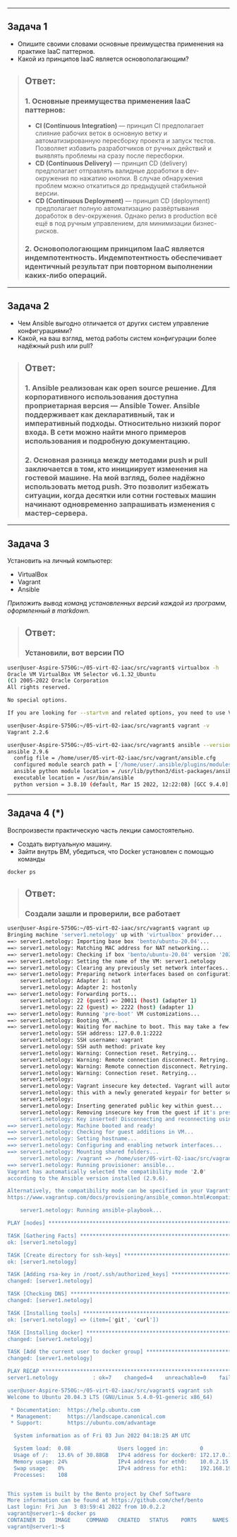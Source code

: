 
---

## Задача 1

- Опишите своими словами основные преимущества применения на практике IaaC паттернов.
- Какой из принципов IaaC является основополагающим?

>## Ответ:
>### 1. Основные преимущества применения IaaC паттернов:
>- **CI (Continuous Integration)** — принцип CI предполагает слияние рабочих веток в основную ветку и автоматизированную пересборку проекта и запуск тестов. Позволяет избавить разработчиков от ручных действий и выявлять проблемы на сразу после пересборки.   
>- **CD (Continuous Delivery)** — принцип CD (delivery) предполагает отправлять валидные доработки в dev-окружения по нажатию кнопки. В случае обнаружения проблем можно откатиться до предыдущей стабильной версии.
>- **CD (Continuous Deployment)** — принцип CD (deployment) предполагает полную автоматизацию развёртывания доработок в dev-окружения. Однако релиз в production всё ещё в под ручным управлением, для минимизации бизнес-рисков.   
>### 2. Основопологающим принципом IaaC является **индемпотентность**. Индемпотентность обеспечивает идентичный результат при повторном выполнении каких-либо операций.

---

## Задача 2

- Чем Ansible выгодно отличается от других систем управление конфигурациями?
- Какой, на ваш взгляд, метод работы систем конфигурации более надёжный push или pull?

>## Ответ:
>### 1. Ansible реализован как open source решение. Для корпоративного использования доступна проприетарная версия — Ansible Tower. Ansible поддерживает как декларативный, так и императивный подходы. Относительно низкий порог входа. В сети можно найти много примеров использования и подробную документацию.
>### 2. Основная разница между методами push и pull заключается в том, кто инициирует изменения на гостевой машине. На мой взгляд, более надёжно использовать метод push. Это позволит избежать ситуации, когда десятки или сотни гостевых машин начинают одновременно запрашивать изменения с мастер-сервера.

---

## Задача 3

Установить на личный компьютер:

- VirtualBox
- Vagrant
- Ansible

*Приложить вывод команд установленных версий каждой из программ, оформленный в markdown.*

>## Ответ:
>### Установили, вот версии ПО
```bash
user@user-Aspire-5750G:~/05-virt-02-iaac/src/vagrant$ virtualbox -h
Oracle VM VirtualBox VM Selector v6.1.32_Ubuntu
(C) 2005-2022 Oracle Corporation
All rights reserved.

No special options.

If you are looking for --startvm and related options, you need to use VirtualBoxVM.
```

```bash
user@user-Aspire-5750G:~/05-virt-02-iaac/src/vagrant$ vagrant -v
Vagrant 2.2.6
```

```bash
user@user-Aspire-5750G:~/05-virt-02-iaac/src/vagrant$ ansible --version
ansible 2.9.6
  config file = /home/user/05-virt-02-iaac/src/vagrant/ansible.cfg
  configured module search path = ['/home/user/.ansible/plugins/modules', '/usr/share/ansible/plugins/modules']
  ansible python module location = /usr/lib/python3/dist-packages/ansible
  executable location = /usr/bin/ansible
  python version = 3.8.10 (default, Mar 15 2022, 12:22:08) [GCC 9.4.0]
```

---

## Задача 4 (*)

Воспроизвести практическую часть лекции самостоятельно.

- Создать виртуальную машину.
- Зайти внутрь ВМ, убедиться, что Docker установлен с помощью команды
```
docker ps
```
>## Ответ:
>### Создали зашли и проверили, все работает
```bash
user@user-Aspire-5750G:~/05-virt-02-iaac/src/vagrant$ vagrant up
Bringing machine 'server1.netology' up with 'virtualbox' provider...
==> server1.netology: Importing base box 'bento/ubuntu-20.04'...
==> server1.netology: Matching MAC address for NAT networking...
==> server1.netology: Checking if box 'bento/ubuntu-20.04' version '202112.19.0' is up to date...
==> server1.netology: Setting the name of the VM: server1.netology
==> server1.netology: Clearing any previously set network interfaces...
==> server1.netology: Preparing network interfaces based on configuration...
    server1.netology: Adapter 1: nat
    server1.netology: Adapter 2: hostonly
==> server1.netology: Forwarding ports...
    server1.netology: 22 (guest) => 20011 (host) (adapter 1)
    server1.netology: 22 (guest) => 2222 (host) (adapter 1)
==> server1.netology: Running 'pre-boot' VM customizations...
==> server1.netology: Booting VM...
==> server1.netology: Waiting for machine to boot. This may take a few minutes...
    server1.netology: SSH address: 127.0.0.1:2222
    server1.netology: SSH username: vagrant
    server1.netology: SSH auth method: private key
    server1.netology: Warning: Connection reset. Retrying...
    server1.netology: Warning: Remote connection disconnect. Retrying...
    server1.netology: Warning: Remote connection disconnect. Retrying...
    server1.netology: Warning: Connection reset. Retrying...
    server1.netology:
    server1.netology: Vagrant insecure key detected. Vagrant will automatically replace
    server1.netology: this with a newly generated keypair for better security.
    server1.netology:
    server1.netology: Inserting generated public key within guest...
    server1.netology: Removing insecure key from the guest if it's present...
    server1.netology: Key inserted! Disconnecting and reconnecting using new SSH key...
==> server1.netology: Machine booted and ready!
==> server1.netology: Checking for guest additions in VM...
==> server1.netology: Setting hostname...
==> server1.netology: Configuring and enabling network interfaces...
==> server1.netology: Mounting shared folders...
    server1.netology: /vagrant => /home/user/05-virt-02-iaac/src/vagrant
==> server1.netology: Running provisioner: ansible...
Vagrant has automatically selected the compatibility mode '2.0'
according to the Ansible version installed (2.9.6).

Alternatively, the compatibility mode can be specified in your Vagrantfile:
https://www.vagrantup.com/docs/provisioning/ansible_common.html#compatibility_mode

    server1.netology: Running ansible-playbook...

PLAY [nodes] *******************************************************************

TASK [Gathering Facts] *********************************************************
ok: [server1.netology]

TASK [Create directory for ssh-keys] *******************************************
ok: [server1.netology]

TASK [Adding rsa-key in /root/.ssh/authorized_keys] ****************************
changed: [server1.netology]

TASK [Checking DNS] ************************************************************
changed: [server1.netology]

TASK [Installing tools] ********************************************************
ok: [server1.netology] => (item=['git', 'curl'])

TASK [Installing docker] *******************************************************
changed: [server1.netology]

TASK [Add the current user to docker group] ************************************
changed: [server1.netology]

PLAY RECAP *********************************************************************
server1.netology           : ok=7    changed=4    unreachable=0    failed=0    skipped=0    rescued=0    ignored=0

user@user-Aspire-5750G:~/05-virt-02-iaac/src/vagrant$ vagrant ssh
Welcome to Ubuntu 20.04.3 LTS (GNU/Linux 5.4.0-91-generic x86_64)

 * Documentation:  https://help.ubuntu.com
 * Management:     https://landscape.canonical.com
 * Support:        https://ubuntu.com/advantage

  System information as of Fri 03 Jun 2022 04:18:25 AM UTC

  System load:  0.08               Users logged in:          0
  Usage of /:   13.6% of 30.88GB   IPv4 address for docker0: 172.17.0.1
  Memory usage: 24%                IPv4 address for eth0:    10.0.2.15
  Swap usage:   0%                 IPv4 address for eth1:    192.168.192.11
  Processes:    108


This system is built by the Bento project by Chef Software
More information can be found at https://github.com/chef/bento
Last login: Fri Jun  3 03:59:41 2022 from 10.0.2.2
vagrant@server1:~$ docker ps
CONTAINER ID   IMAGE     COMMAND   CREATED   STATUS    PORTS     NAMES
vagrant@server1:~$
```
